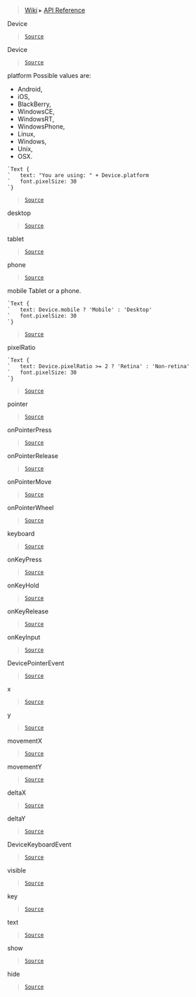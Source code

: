 > [Wiki](Home) ▸ [API Reference](API-Reference)

Device
> [`Source`](/Neft-io/neft/tree/master/src/renderer/types/namespace/device.litcoffee#device-namespace)

Device
> [`Source`](/Neft-io/neft/tree/master/src/renderer/types/namespace/device.litcoffee#object-device)

platform
Possible values are:
 - Android,
 - iOS,
 - BlackBerry,
 - WindowsCE,
 - WindowsRT,
 - WindowsPhone,
 - Linux,
 - Windows,
 - Unix,
 - OSX.
```nml
`Text {
`   text: "You are using: " + Device.platform
`   font.pixelSize: 30
`}
```

> [`Source`](/Neft-io/neft/tree/master/src/renderer/types/namespace/device.litcoffee#boolean-deviceplatform--unix)

desktop
> [`Source`](/Neft-io/neft/tree/master/src/renderer/types/namespace/device.litcoffee#boolean-devicedesktop--true)

tablet
> [`Source`](/Neft-io/neft/tree/master/src/renderer/types/namespace/device.litcoffee#boolean-devicetablet--false)

phone
> [`Source`](/Neft-io/neft/tree/master/src/renderer/types/namespace/device.litcoffee#boolean-devicephone--false)

mobile
Tablet or a phone.
```nml
`Text {
`   text: Device.mobile ? 'Mobile' : 'Desktop'
`   font.pixelSize: 30
`}
```

> [`Source`](/Neft-io/neft/tree/master/src/renderer/types/namespace/device.litcoffee#boolean-devicemobile--false)

pixelRatio
```nml
`Text {
`   text: Device.pixelRatio >= 2 ? 'Retina' : 'Non-retina'
`   font.pixelSize: 30
`}
```

> [`Source`](/Neft-io/neft/tree/master/src/renderer/types/namespace/device.litcoffee#boolean-devicepixelratio--1)

pointer
> [`Source`](/Neft-io/neft/tree/master/src/renderer/types/namespace/device.litcoffee#readonly-devicepointerevent-devicepointer)

onPointerPress
> [`Source`](/Neft-io/neft/tree/master/src/renderer/types/namespace/device.litcoffee#signal-deviceonpointerpressdevicepointerevent-event)

onPointerRelease
> [`Source`](/Neft-io/neft/tree/master/src/renderer/types/namespace/device.litcoffee#signal-deviceonpointerreleasedevicepointerevent-event)

onPointerMove
> [`Source`](/Neft-io/neft/tree/master/src/renderer/types/namespace/device.litcoffee#signal-deviceonpointermovedevicepointerevent-event)

onPointerWheel
> [`Source`](/Neft-io/neft/tree/master/src/renderer/types/namespace/device.litcoffee#signal-deviceonpointerwheeldevicepointerevent-event)

keyboard
> [`Source`](/Neft-io/neft/tree/master/src/renderer/types/namespace/device.litcoffee#readonly-devicekeyboardevent-devicekeyboard)

onKeyPress
> [`Source`](/Neft-io/neft/tree/master/src/renderer/types/namespace/device.litcoffee#signal-deviceonkeypressdevicekeyboardevent-event)

onKeyHold
> [`Source`](/Neft-io/neft/tree/master/src/renderer/types/namespace/device.litcoffee#signal-deviceonkeyholddevicekeyboardevent-event)

onKeyRelease
> [`Source`](/Neft-io/neft/tree/master/src/renderer/types/namespace/device.litcoffee#signal-deviceonkeyreleasedevicekeyboardevent-event)

onKeyInput
> [`Source`](/Neft-io/neft/tree/master/src/renderer/types/namespace/device.litcoffee#signal-deviceonkeyinputdevicekeyboardevent-event)

DevicePointerEvent
> [`Source`](/Neft-io/neft/tree/master/src/renderer/types/namespace/device.litcoffee#devicepointerevent-devicepointerevent)

x
> [`Source`](/Neft-io/neft/tree/master/src/renderer/types/namespace/device.litcoffee#readonly-float-devicepointereventx-signal-devicepointereventonxchangefloat-oldvalue)

y
> [`Source`](/Neft-io/neft/tree/master/src/renderer/types/namespace/device.litcoffee#readonly-float-devicepointereventy-signal-devicepointereventonychangefloat-oldvalue)

movementX
> [`Source`](/Neft-io/neft/tree/master/src/renderer/types/namespace/device.litcoffee#readonly-float-devicepointereventmovementx-signal-devicepointereventonmovementxchangefloat-oldvalue)

movementY
> [`Source`](/Neft-io/neft/tree/master/src/renderer/types/namespace/device.litcoffee#readonly-float-devicepointereventmovementy-signal-devicepointereventonmovementychangefloat-oldvalue)

deltaX
> [`Source`](/Neft-io/neft/tree/master/src/renderer/types/namespace/device.litcoffee#readonly-float-devicepointereventdeltax-signal-devicepointereventondeltaxchangefloat-oldvalue)

deltaY
> [`Source`](/Neft-io/neft/tree/master/src/renderer/types/namespace/device.litcoffee#readonly-float-devicepointereventdeltay-signal-devicepointereventondeltaychangefloat-oldvalue)

DeviceKeyboardEvent
> [`Source`](/Neft-io/neft/tree/master/src/renderer/types/namespace/device.litcoffee#devicekeyboardevent-devicekeyboardevent)

visible
> [`Source`](/Neft-io/neft/tree/master/src/renderer/types/namespace/device.litcoffee#readonly-boolean-devicekeyboardeventvisible-signal-devicekeyboardeventonvisiblechangeboolean-oldvalue)

key
> [`Source`](/Neft-io/neft/tree/master/src/renderer/types/namespace/device.litcoffee#readonly-string-devicekeyboardeventkey-signal-devicekeyboardeventonkeychangestring-oldvalue)

text
> [`Source`](/Neft-io/neft/tree/master/src/renderer/types/namespace/device.litcoffee#readonly-string-devicekeyboardeventtext-signal-devicekeyboardeventontextchangestring-oldvalue)

show
> [`Source`](/Neft-io/neft/tree/master/src/renderer/types/namespace/device.litcoffee#devicekeyboardeventshow)

hide
> [`Source`](/Neft-io/neft/tree/master/src/renderer/types/namespace/device.litcoffee#devicekeyboardeventhide)


